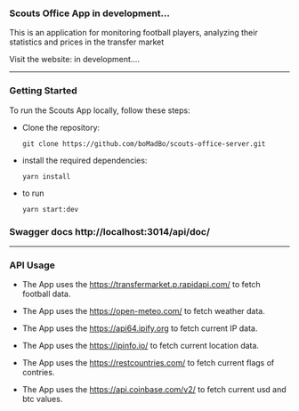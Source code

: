### Scouts Office App in development...

This is an application for monitoring football players, analyzing their statistics and prices in the transfer market

Visit the website: in development....

___

### Getting Started

To run the Scouts App locally, follow these steps:

+ Clone the repository:
   ```
   git clone https://github.com/boMadBo/scouts-office-server.git
   ```

+ install the required dependencies:
   ```
   yarn install
   ```

+  to run
   ```
   yarn start:dev
   ```


### Swagger docs http://localhost:3014/api/doc/

___

### API Usage

+ The App uses the https://transfermarket.p.rapidapi.com/ to fetch football data.

+ The App uses the https://open-meteo.com/ to fetch weather data.

+ The App uses the https://api64.ipify.org to fetch current IP data.

+ The App uses the https://ipinfo.io/ to fetch current location data.

+ The App uses the https://restcountries.com/ to fetch current flags of contries.

+ The App uses the https://api.coinbase.com/v2/ to fetch current usd and btc values.